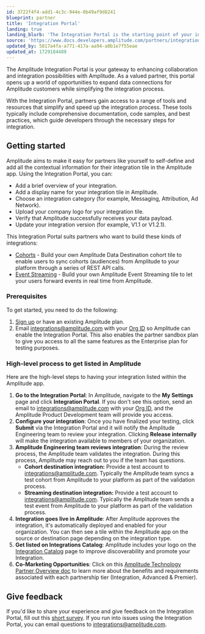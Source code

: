 ```yaml
---
id: 3722f4f4-add1-4c3c-944e-0b49af9d8241
blueprint: partner
title: 'Integration Portal'
landing: true
landing_blurb: 'The Integration Portal is the starting point of your integration with Amplitude.'
source: 'https://www.docs.developers.amplitude.com/partners/integration-portal/'
updated_by: 5817a4fa-a771-417a-aa94-a0b1e7f55eae
updated_at: 1729184489
---
```

The Amplitude Integration Portal is your gateway to enhancing collaboration and integration possibilities with Amplitude. As a valued partner, this portal opens up a world of opportunities to expand data connections for Amplitude customers while simplifying the integration process. 

With the Integration Portal, partners gain access to a range of tools and resources that simplify and speed up the integration process. These tools typically include comprehensive documentation, code samples, and best practices, which guide developers through the necessary steps for integration.


## Getting started 

Amplitude aims to make it easy for partners like yourself to self-define and add all the contextual information for their integration tile in the Amplitude app. Using the Integration Portal, you can:

- Add a brief overview of your integration.
- Add a display name for your integration tile in Amplitude.
- Choose an integration category (for example, Messaging, Attribution, Ad Network).
- Upload your company logo for your integration tile.
- Verify that Amplitude successfully receives your data payload.
- Update your integration version (for example, V1.1 or V1.2.1).

This Integration Portal suits partners who want to build these kinds of integrations:

<!-- - [Event Ingestion](/docs/partners/create-an-event-ingestion-integration) - Build your own Amplitude Data Source tile to let your users set up an integration between Amplitude and your app. -->
- [Cohorts](/docs/partners/create-a-cohort-syncing-integration) - Build your own Amplitude Data Destination cohort tile to enable users to sync cohorts (audiences) from Amplitude to your platform through a series of REST API calls.
- [Event Streaming](/docs/partners/create-an-event-streaming-integration) - Build your own Amplitude Event Streaming tile to let your users forward events in real time from Amplitude. 

### Prerequisites 

To get started, you need to do the following:

1. [Sign up](https://amplitude.com/get-started) or have an existing Amplitude plan.
2. Email integrations@amplitude.com with your [Org ID](/docs/admin/account-management/account-settings) so Amplitude can enable the Integration Portal. This also enables the partner sandbox plan to give you access to all the same features as the Enterprise plan for testing purposes.

### High-level process to get listed in Amplitude

Here are the high-level steps to having your integration listed within the Amplitude app. 

1. **Go to the Integration Portal**: In Amplitude, navigate to the **My Settings** page and click **Integration Portal**. If you don't see this option, send an email to [integrations@amplitude.com](mailto:integrations@amplitude.com) with your [Org ID](/docs/admin/account-management/account-settings), and the Amplitude Product Development team will provide you access.
2. **Configure your integration**: Once you have finalized your testing, click **Submit** via the Integration Portal and it will notify the Amplitude Engineering team to review your integration. Clicking **Release internally** will make the integration available to members of your organization. 
3. **Amplitude Engineering team reviews integration**: During the review process, the Amplitude team validates the integration. During this process, Amplitude may reach out to you if the team has questions.
    - **Cohort destination integration:** Provide a test account to integrations@amplitude.com. Typically the Amplitude team syncs a test cohort from Amplitude to your platform as part of the validation process.
    - **Streaming destination integration:** Provide a test account to integrations@amplitude.com. Typically the Amplitude team sends a test event from Amplitude to your platform as part of the validation process.
4. **Integration goes live in Amplitude**: After Amplitude approves the integration, it's automatically deployed and enabled for your organization. You can then see a tile within the Amplitude app on the source or destination page depending on the integration type.
5. **Get listed on Integrations Catalog**: Amplitude includes your logo on the [Integration Catalog](https://amplitude.com/integrations) page to improve discoverability and promote your Integration. 
6. **Co-Marketing Opportunities**: Click on this [Amplitude Technology Partner Overview doc](https://info.amplitude.com/rs/138-CDN-550/images/Amplitude_Tech_Partner_Overview.pdf) to learn more about the benefits and requirements associated with each partnership tier (Integration, Advanced & Premier). 

## Give feedback

If you'd like to share your experience and give feedback on the Integration Portal, fill out this [short survey](https://docs.google.com/forms/d/e/1FAIpQLScdj-pbOK5EbItwBNgF7KF9pBjeJZNzXNkqZ1ARJLm-Z3q1_Q/viewform?usp=sf_link). If you run into issues using the Integration Portal, you can email questions to <integrations@amplitude.com>.

<!-- vale on-->